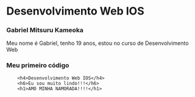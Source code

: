 # Desenvolvimento Web IOS

### Gabriel Mitsuru Kameoka

Meu nome é Gabriel, tenho 19 anos, estou no curso de Desenvolvimento Web

### Meu primeiro código
```
    <h4>Desenvolvimento Web IOS</h4>
    <h6>Eu sou muito lindo!!!</h6>
    <h1>AMO MINHA NAMORADA!!!!</h1>
```